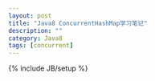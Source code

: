 ```yaml
---
layout: post
title: "Java8 ConcurrentHashMap学习笔记"
description: ""
category: Java8
tags: [concurrent]
---
```

{% include JB/setup %}
